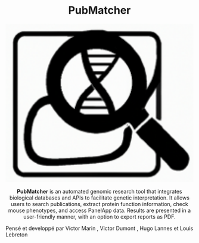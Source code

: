 <div align="center">

# PubMatcher

<img src="public/Pubmatcher.png" alt="PubMatcher Screenshot" width="600"/>


**PubMatcher** is an automated genomic research tool that integrates biological databases and APIs to facilitate genetic interpretation. It allows users to search publications, extract protein function information, check mouse phenotypes, and access PanelApp data. Results are presented in a user-friendly manner, with an option to export reports as PDF.



</div>


Pensé et developpé par Victor Marin , Victor Dumont , Hugo Lannes et Louis Lebreton
